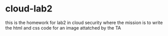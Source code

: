 # cloud-lab2
this is the homework for lab2 in cloud security 
where the mission is to write the html and css code for an image attatched by the TA
